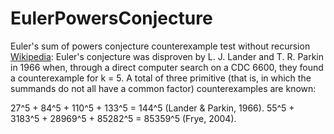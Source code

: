 # EulerPowersConjecture

Euler's sum of powers conjecture counterexample test without recursion
[Wikipedia](https://en.wikipedia.org/wiki/Euler's_sum_of_powers_conjecture): Euler's conjecture was disproven by L. J. Lander and T. R. Parkin
in 1966 when, through a direct computer search on a CDC 6600, they found
a counterexample for k = 5. A total of three primitive (that is, in which
the summands do not all have a common factor) counterexamples are known:

27^5 + 84^5 + 110^5 + 133^5 = 144^5 (Lander & Parkin, 1966).
55^5 + 3183^5 + 28969^5 + 85282^5 = 85359^5 (Frye, 2004).
